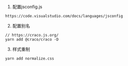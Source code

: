 1. 配置jsconfig.js

```https
https://code.visualstudio.com/docs/languages/jsconfig
```

2. 配置别名

```shell
// https://craco.js.org/
yarn add @craco/craco -D
```

3. 样式重制

```shell
yarn add normalize.css
```
